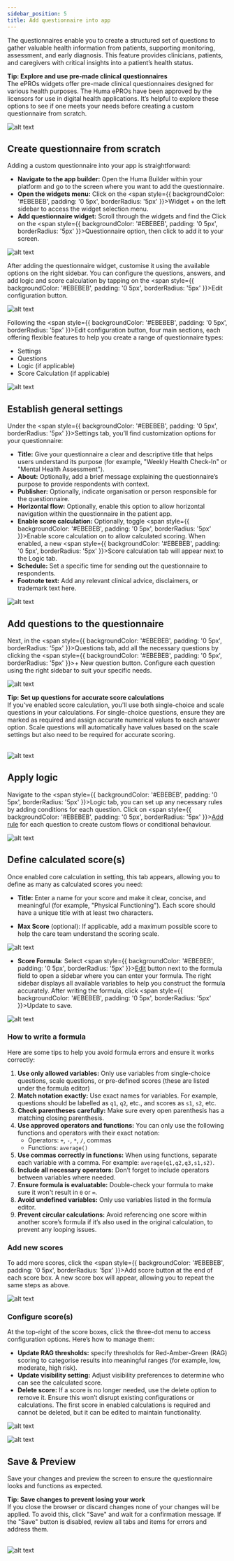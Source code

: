 ```yaml
---
sidebar_position: 5
title: Add questionnaire into app
---
```

The questionnaires enable you to create a structured set of questions to gather valuable health information from patients, supporting monitoring, assessment, and early diagnosis. This feature provides clinicians, patients, and caregivers with critical insights into a patient’s health status.

<div style={{ backgroundColor: 'transparent', border: '1px solid #297A7A', borderBottomWidth: '3px', borderRightWidth: '3px', padding: '10px', borderRadius: '5px', marginBottom: '10px' }}>
  <span><strong>Tip: Explore and use  pre-made clinical questionnaires </strong><br /> The <span style={{ backgroundColor: '#EBEBEB', padding: '0 5px', borderRadius: '5px' }}>ePROs</span> widgets offer pre-made clinical questionnaires designed for various health purposes. The Huma ePROs have been approved by the licensors for use in digital health applications. It’s helpful to explore these options to see if one meets your needs before creating a custom questionnaire from scratch.</span>
</div>

![alt text](<../assets/add-questionnaire-into-app-widget-list.png>)

## Create questionnaire from scratch

Adding a custom questionnaire into your app is straightforward:

* **Navigate to the app builder:** Open the Huma Builder within your platform and go to the screen where you want to add the questionnaire.
* **Open the widgets menu:** Click on the <span style={{ backgroundColor: '#EBEBEB', padding: '0 5px', borderRadius: '5px' }}>Widget   \+</span> on the left sidebar to access the widget selection menu.
* **Add questionnaire widget:** Scroll through the widgets and find the Click on the <span style={{ backgroundColor: '#EBEBEB', padding: '0 5px', borderRadius: '5px' }}>Questionnaire</span> option, then click to add it to your screen.

![alt text](<../assets/add-questionnaire-into-app-widget-list-select-widget.png>)

After adding the questionnaire widget, customise it using the available options on the right sidebar. You can configure the questions, answers, and add logic and score calculation by tapping on the <span style={{ backgroundColor: '#EBEBEB', padding: '0 5px', borderRadius: '5px' }}>Edit configuration</span> button.

![alt text](<../assets/add-questionnaire-into-app-widget-list-configure-widget.png>)

Following the <span style={{ backgroundColor: '#EBEBEB', padding: '0 5px', borderRadius: '5px' }}>Edit configuration</span> button, four main sections, each offering flexible features to help you create a range of questionnaire types:

* Settings  
* Questions  
* Logic (if applicable)  
* Score Calculation (if applicable)

![alt text](<../assets/add-questionnaire-into-app-widget-list-tabs.png>)

## Establish general settings 

Under the <span style={{ backgroundColor: '#EBEBEB', padding: '0 5px', borderRadius: '5px' }}>Settings</span> tab, you’ll find customization options for your questionnaire:

* **Title:** Give your questionnaire a clear and descriptive title that helps users understand its purpose (for example, "Weekly Health Check-In" or "Mental Health Assessment").  
* **About:** Optionally, add a brief message explaining the questionnaire’s purpose to provide respondents with context.  
* **Publisher:** Optionally, indicate organisation or person responsible for the questionnaire.  
* **Horizontal flow:** Optionally, enable this option to allow horizontal navigation within the questionnaire in the patient app.  
* **Enable score calculation:** Optionally, toggle <span style={{ backgroundColor: '#EBEBEB', padding: '0 5px', borderRadius: '5px' }}>Enable score calculation</span> on to allow calculated scoring. When enabled, a new <span style={{ backgroundColor: '#EBEBEB', padding: '0 5px', borderRadius: '5px' }}>Score calculation</span> tab will appear next to the Logic tab.  
* **Schedule:** Set a specific time for sending out the questionnaire to respondents.  
* **Footnote text:** Add any relevant clinical advice, disclaimers, or trademark text here.

![alt text](<../assets/add-questionnaire-into-app-widget-list-setting.png>)

## Add questions to the questionnaire 

Next, in the <span style={{ backgroundColor: '#EBEBEB', padding: '0 5px', borderRadius: '5px' }}>Questions</span> tab, add all the necessary questions by clicking the <span style={{ backgroundColor: '#EBEBEB', padding: '0 5px', borderRadius: '5px' }}>\+ New question</span> button. Configure each question using the right sidebar to suit your specific needs.

![alt text](<../assets/add-questionnaire-into-app-widget-list-question-v1.png>)

<div style={{ backgroundColor: 'transparent', border: '1px solid #297A7A', borderBottomWidth: '3px', borderRightWidth: '3px', padding: '10px', borderRadius: '5px', marginBottom: '10px' }}>
  <span><strong>Tip: Set up questions for accurate score calculations</strong><br /> If you've enabled score calculation, you'll use both single-choice and scale questions in your calculations. For single-choice questions, ensure they are marked as required and assign accurate numerical values to each answer option. Scale questions will automatically have values based on the scale settings but also need to be required for accurate scoring.</span>
</div><br />

![alt text](<../assets/add-questionnaire-into-app-widget-list-questions v2.png>)

## Apply logic

Navigate to the <span style={{ backgroundColor: '#EBEBEB', padding: '0 5px', borderRadius: '5px' }}>Logic</span> tab, you can set up any necessary rules by adding conditions for each question. Click on <span style={{ backgroundColor: '#EBEBEB', padding: '0 5px', borderRadius: '5px' }}><ins>Add rule</ins></span> for each question to create custom flows or conditional behaviour.

![alt text](<../assets/add-questionnaire-into-app-widget-list-add-rule.png>)

## Define calculated score(s)

Once enabled core calculation in setting, this tab appears, allowing you to define as many as calculated scores you need: 

* **Title:** Enter a name for your score and make it clear, concise, and meaningful (for example, "Physical Functioning"). Each score should have a unique title with at least two characters.

* **Max Score** (optional): If applicable, add a maximum possible score to help the care team understand the scoring scale.

![alt text](<../assets/add-questionnaire-into-app-widget-list-score-name.png>)

* **Score Formula**: Select <span style={{ backgroundColor: '#EBEBEB', padding: '0 5px', borderRadius: '5px' }}><ins>Edit</ins></span> button next to the formula field to open a sidebar where you can enter your formula. The right sidebar displays all available variables to help you construct the formula accurately. After writing the formula, click <span style={{ backgroundColor: '#EBEBEB', padding: '0 5px', borderRadius: '5px' }}>Update</span> to save.

![alt text](<../assets/add-questionnaire-into-app-widget-list-formula.png>)

### How to write a formula  
Here are some tips to help you avoid formula errors and ensure it works correctly:

1. **Use only allowed variables:** Only use variables from single-choice questions, scale questions, or pre-defined scores (these are listed under the formula editor)  
2. **Match notation exactly:** Use exact names for variables. For example, questions should be labelled as `q1`, `q2`, etc., and scores as `s1`, `s2`, etc.  
3. **Check parentheses carefully:** Make sure every open parenthesis has a matching closing parenthesis.  
4. **Use approved operators and functions:** You can only use the following functions and operators with their exact notation:  
   * Operators: `+`, `-`, `*`, `/`, commas   
   * Functions: `average()`  
5. **Use commas correctly in functions:** When using functions, separate each variable with a comma. For example: `average(q1,q2,q3,s1,s2)`.  
6. **Include all necessary operators:** Don’t forget to include operators between variables where needed.  
7. **Ensure formula is evaluatable:** Double-check your formula to make sure it won't result in `0` or `∞`.  
8. **Avoid undefined variables:** Only use variables listed in the formula editor.  
9. **Prevent circular calculations:** Avoid referencing one score within another score’s formula if it’s also used in the original calculation, to prevent any looping issues.

###  Add new scores 
To add more scores, click the <span style={{ backgroundColor: '#EBEBEB', padding: '0 5px', borderRadius: '5px' }}>Add score</span> button at the end of each score box. A new score box will appear, allowing you to repeat the same steps as above.

![alt text](<../assets/add-questionnaire-into-app-widget-list-add-score.png>)

### Configure score(s)  
At the top-right of the score boxes, click the three-dot menu to access configuration options. Here’s how to manage them:
* **Update RAG thresholds:** specify thresholds for Red-Amber-Green (RAG) scoring to categorise results into meaningful ranges (for example, low, moderate, high risk).
* **Update visibility setting:** Adjust visibility preferences to determine who can see the calculated score.
* **Delete score:** If a score is no longer needed, use the delete option to remove it. Ensure this won’t disrupt existing configurations or calculations. The first score in enabled calculations is required and cannot be deleted, but it can be edited to maintain functionality.

![alt text](<../assets/add-questionnaire-into-app-widget-list-score-setting v1.png>)

![alt text](<../assets/add-questionnaire-into-app-widget-list-score-setting v2.png>)

## Save & Preview

Save your changes and preview the screen to ensure the questionnaire looks and functions as expected.

<div style={{ backgroundColor: 'transparent', border: '1px solid #297A7A', borderBottomWidth: '3px', borderRightWidth: '3px', padding: '10px', borderRadius: '5px', marginBottom: '10px' }}>
  <span><strong>Tip: Save changes to prevent losing your work</strong><br /> If you close the browser or discard changes none of your changes will be applied. To avoid this, click "Save" and wait for a confirmation message. If the "Save" button is disabled, review all tabs and items for errors and address them.</span></div><br />

  ![alt text](<../assets/add-questionnaire-into-app-widget-list-save.png>)